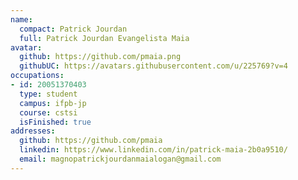 ```yaml
---
name:
  compact: Patrick Jourdan
  full: Patrick Jourdan Evangelista Maia
avatar:
  github: https://github.com/pmaia.png
  githubUC: https://avatars.githubusercontent.com/u/225769?v=4
occupations:
- id: 20051370403
  type: student
  campus: ifpb-jp
  course: cstsi
  isFinished: true
addresses:
  github: https://github.com/pmaia
  linkedin: https://www.linkedin.com/in/patrick-maia-2b0a9510/
  email: magnopatrickjourdanmaialogan@gmail.com
---
```

